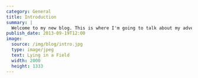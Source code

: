 ```yaml
---
category: General
title: Introduction
summary: |
  Welcome to my new blog. This is where I'm going to talk about my adventures in writing and music.
publish_date: 2013-09-19T12:00
image:
  source: /img/blog/intro.jpg
  type: image/jpeg
  text: Lying in a Field
  width: 2000
  height: 1333
---
```

